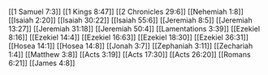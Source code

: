 [[1 Samuel 7:3]]
[[1 Kings 8:47]]
[[2 Chronicles 29:6]]
[[Nehemiah 1:8]]
[[Isaiah 2:20]]
[[Isaiah 30:22]]
[[Isaiah 55:6]]
[[Jeremiah 8:5]]
[[Jeremiah 13:27]]
[[Jeremiah 31:18]]
[[Jeremiah 50:4]]
[[Lamentations 3:39]]
[[Ezekiel 8:16]]
[[Ezekiel 14:4]]
[[Ezekiel 16:63]]
[[Ezekiel 18:30]]
[[Ezekiel 36:31]]
[[Hosea 14:1]]
[[Hosea 14:8]]
[[Jonah 3:7]]
[[Zephaniah 3:11]]
[[Zechariah 1:4]]
[[Matthew 3:8]]
[[Acts 3:19]]
[[Acts 17:30]]
[[Acts 26:20]]
[[Romans 6:21]]
[[James 4:8]]
